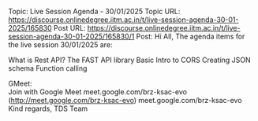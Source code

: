 Topic: Live Session Agenda - 30/01/2025
Topic URL: https://discourse.onlinedegree.iitm.ac.in/t/live-session-agenda-30-01-2025/165830
Post URL: https://discourse.onlinedegree.iitm.ac.in/t/live-session-agenda-30-01-2025/165830/1
Post:  Hi All, 
 The agenda items for the live session 30/01/2025 are: 
 
 What is Rest API? 
 The FAST API library 
 Basic Intro to CORS 
 Creating JSON schema 
 Function calling 
 
 GMeet:   
 Join with Google Meet 
 meet.google.com/brz-ksac-evo (http://meet.google.com/brz-ksac-evo) meet.google.com/brz-ksac-evo 
 Kind regards, 
TDS Team 
